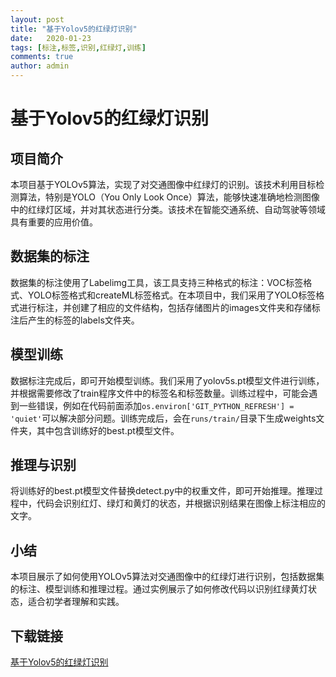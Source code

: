 ```yaml
---
layout: post
title: "基于Yolov5的红绿灯识别"
date:   2020-01-23
tags: [标注,标签,识别,红绿灯,训练]
comments: true
author: admin
---
```

# 基于Yolov5的红绿灯识别

## 项目简介
本项目基于YOLOv5算法，实现了对交通图像中红绿灯的识别。该技术利用目标检测算法，特别是YOLO（You Only Look Once）算法，能够快速准确地检测图像中的红绿灯区域，并对其状态进行分类。该技术在智能交通系统、自动驾驶等领域具有重要的应用价值。

## 数据集的标注
数据集的标注使用了Labelimg工具，该工具支持三种格式的标注：VOC标签格式、YOLO标签格式和createML标签格式。在本项目中，我们采用了YOLO标签格式进行标注，并创建了相应的文件结构，包括存储图片的images文件夹和存储标注后产生的标签的labels文件夹。

## 模型训练
数据标注完成后，即可开始模型训练。我们采用了yolov5s.pt模型文件进行训练，并根据需要修改了train程序文件中的标签名和标签数量。训练过程中，可能会遇到一些错误，例如在代码前面添加`os.environ['GIT_PYTHON_REFRESH'] = 'quiet'`可以解决部分问题。训练完成后，会在`runs/train/`目录下生成weights文件夹，其中包含训练好的best.pt模型文件。

## 推理与识别
将训练好的best.pt模型文件替换detect.py中的权重文件，即可开始推理。推理过程中，代码会识别红灯、绿灯和黄灯的状态，并根据识别结果在图像上标注相应的文字。

## 小结
本项目展示了如何使用YOLOv5算法对交通图像中的红绿灯进行识别，包括数据集的标注、模型训练和推理过程。通过实例展示了如何修改代码以识别红绿黄灯状态，适合初学者理解和实践。

## 下载链接

[基于Yolov5的红绿灯识别](https://pan.quark.cn/s/595d1975cf16)